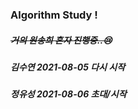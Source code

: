 ### Algorithm Study !
##### ~~거의 원송희 혼자 진행중..😢~~   
##### 김수연 2021-08-05 다시 시작
##### 정유성 2021-08-06 초대/시작
